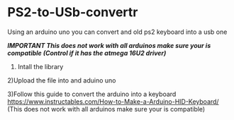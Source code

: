 # PS2-to-USb-convertr
Using an arduino uno you can convert and old ps2 keyboard into a usb one

*****IMPORTANT This does not work with all arduinos make sure your is compatible (Control if it has the atmega 16U2 driver)*****        

1) Intall the library

2)Upload the file into and aduino uno

3)Follow this guide to convert the arduino into a keyboard https://www.instructables.com/How-to-Make-a-Arduino-HID-Keyboard/ (This does not work with all arduinos make sure your is compatible)
